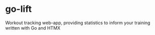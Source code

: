 # go-lift
Workout tracking web-app, providing statistics to inform your training written with Go and HTMX
